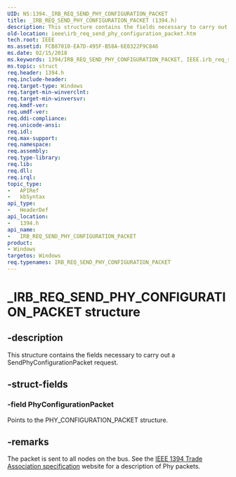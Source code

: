 ```yaml
---
UID: NS:1394._IRB_REQ_SEND_PHY_CONFIGURATION_PACKET
title: _IRB_REQ_SEND_PHY_CONFIGURATION_PACKET (1394.h)
description: This structure contains the fields necessary to carry out a SendPhyConfigurationPacket request.
old-location: ieee\irb_req_send_phy_configuration_packet.htm
tech.root: IEEE
ms.assetid: FCB87010-EA7D-495F-B58A-6E0322F9C846
ms.date: 02/15/2018
ms.keywords: 1394/IRB_REQ_SEND_PHY_CONFIGURATION_PACKET, IEEE.irb_req_send_phy_configuration_packet, IRB_REQ_SEND_PHY_CONFIGURATION_PACKET, IRB_REQ_SEND_PHY_CONFIGURATION_PACKET structure [Buses], _IRB_REQ_SEND_PHY_CONFIGURATION_PACKET
ms.topic: struct
req.header: 1394.h
req.include-header: 
req.target-type: Windows
req.target-min-winverclnt: 
req.target-min-winversvr: 
req.kmdf-ver: 
req.umdf-ver: 
req.ddi-compliance: 
req.unicode-ansi: 
req.idl: 
req.max-support: 
req.namespace: 
req.assembly: 
req.type-library: 
req.lib: 
req.dll: 
req.irql: 
topic_type:
-	APIRef
-	kbSyntax
api_type:
-	HeaderDef
api_location:
-	1394.h
api_name:
-	IRB_REQ_SEND_PHY_CONFIGURATION_PACKET
product:
- Windows
targetos: Windows
req.typenames: IRB_REQ_SEND_PHY_CONFIGURATION_PACKET
---
```


# _IRB_REQ_SEND_PHY_CONFIGURATION_PACKET structure


## -description


This structure contains the fields necessary to carry out a SendPhyConfigurationPacket request.


## -struct-fields




### -field PhyConfigurationPacket

Points to the PHY_CONFIGURATION_PACKET structure.


## -remarks



The packet is sent to all nodes on the bus. See the <a href="https://go.microsoft.com/fwlink/p/?linkid=8729">IEEE 1394 Trade Association specification</a> website for a description of Phy packets.



